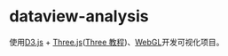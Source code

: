 # dataview-analysis
使用[D3.js](https://d3js.org/community) + [Three.js](https://threejs.org/)([Three 教程](https://threejs.org/manual/#zh/fundamentals))、[WebGL](https://developer.mozilla.org/zh-CN/docs/Web/API/WebGL_API)开发可视化项目。
